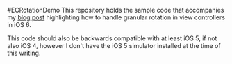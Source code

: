 #ECRotationDemo
This repository holds the sample code that accompanies my [blog post](http://clstroud.com/blog/granular-auto-rotation-control-in-ios-6/) highlighting how to handle granular rotation in view controllers in iOS 6.

This code should also be backwards compatible with at least iOS 5, if not also iOS 4, however I don't have the iOS 5 simulator installed at the time of this writing.